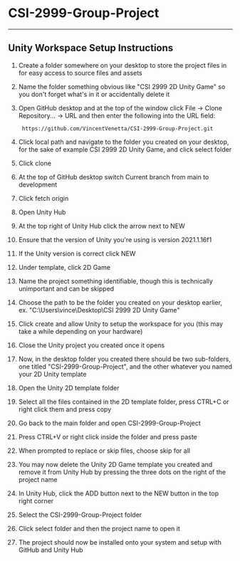 # CSI-2999-Group-Project




----------------------------------
Unity Workspace Setup Instructions
----------------------------------

1. Create a folder somewhere on your desktop to store the project files in for easy access to source files and assets

2. Name the folder something obvious like "CSI 2999 2D Unity Game" so you don't forget what's in it or accidentally delete it

3. Open GitHub desktop and at the top of the window click File -> Clone Repository... -> URL and then enter the following into the URL field:

        https://github.com/VincentVenetta/CSI-2999-Group-Project.git

4. Click local path and navigate to the folder you created on your desktop, for the sake of example CSI 2999 2D Unity Game, and click select folder

5. Click clone

6. At the top of GitHub desktop switch Current branch from main to development

7. Click fetch origin

8. Open Unity Hub

9. At the top right of Unity Hub click the arrow next to NEW

10. Ensure that the version of Unity you're using is version 2021.1.16f1

11. If the Unity version is correct click NEW

12. Under template, click 2D Game

13. Name the project something identifiable, though this is technically unimportant and can be skipped

14. Choose the path to be the folder you created on your desktop earlier, ex. "C:\Users\vince\Desktop\CSI 2999 2D Unity Game"

15. Click create and allow Unity to setup the workspace for you (this may take a while depending on your hardware)

16. Close the Unity project you created once it opens

17. Now, in the desktop folder you created there should be two sub-folders, one titled "CSI-2999-Group-Project", and the other whatever you named your 2D Unity template

18. Open the Unity 2D template folder

19. Select all the files contained in the 2D template folder, press CTRL+C or right click them and press copy

20. Go back to the main folder and open CSI-2999-Group-Project

21. Press CTRL+V or right click inside the folder and press paste

22. When prompted to replace or skip files, choose skip for all

23. You may now delete the Unity 2D Game template you created and remove it from Unity Hub by pressing the three dots on the right of the project name

24. In Unity Hub, click the ADD button next to the NEW button in the top right corner

25. Select the CSI-2999-Group-Project folder

26. Click select folder and then the project name to open it

27. The project should now be installed onto your system and setup with GitHub and Unity Hub
